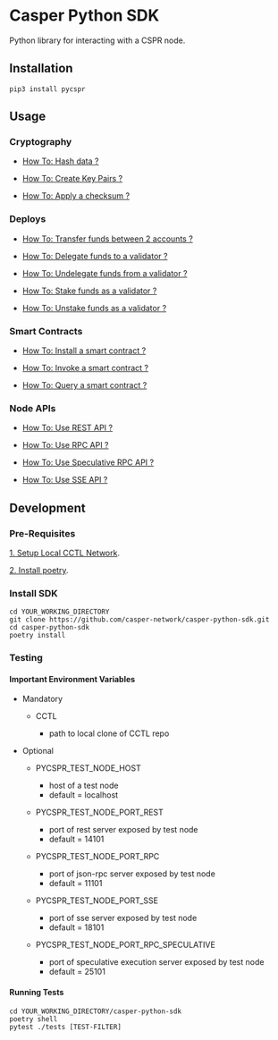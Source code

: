 # Casper Python SDK

Python library for interacting with a CSPR node.

##  Installation

```
pip3 install pycspr
```

##  Usage

### Cryptography

* [How To: Hash data ?](how_tos/crypto/how_to_hash_data.py)

* [How To: Create Key Pairs ?](how_tos/crypto/how_to_create_key_pairs.py)

* [How To: Apply a checksum ?](how_tos/crypto/how_to_apply_a_checksum.py)

### Deploys

* [How To: Transfer funds between 2 accounts ?](how_tos/deploys/how_to_transfer.py)

* [How To: Delegate funds to a validator ?](how_tos/deploys/how_to_delegate.py)

* [How To: Undelegate funds from a validator ?](how_tos/deploys/how_to_undelegate.py)

* [How To: Stake funds as a validator ?](how_tos/deploys/how_to_stake.py)

* [How To: Unstake funds as a validator ?](how_tos/deploys/how_to_unstake.py)

### Smart Contracts

* [How To: Install a smart contract ?](how_tos/smart_contracts/how_to_install.py)

* [How To: Invoke a smart contract ?](how_tos/smart_contracts/how_to_invoke.py)

* [How To: Query a smart contract ?](how_tos/smart_contracts/how_to_query.py)

### Node APIs

* [How To: Use REST API ?](how_tos/node_apis/how_to_use_rest_client.py)

* [How To: Use RPC API ?](how_tos/node_apis/how_to_use_rpc_client.py)

* [How To: Use Speculative RPC API ?](how_tos/node_apis/how_to_use_speculative_rpc_client.py)

* [How To: Use SSE API ?](how_tos/node_apis/how_to_use_sse_client.py)

##  Development

### Pre-Requisites

[1. Setup Local CCTL Network](https://github.com/casper-network/cctl).

[2. Install poetry](https://python-poetry.org).

### Install SDK

```
cd YOUR_WORKING_DIRECTORY
git clone https://github.com/casper-network/casper-python-sdk.git
cd casper-python-sdk
poetry install
````

### Testing 

#### Important Environment Variables

* Mandatory

    * CCTL

        * path to local clone of CCTL repo

* Optional

    * PYCSPR_TEST_NODE_HOST

        * host of a test node
        * default =  localhost

    * PYCSPR_TEST_NODE_PORT_REST

        * port of rest server exposed by test node
        * default =  14101

    * PYCSPR_TEST_NODE_PORT_RPC

        * port of json-rpc server exposed by test node
        * default =  11101

    * PYCSPR_TEST_NODE_PORT_SSE

        * port of sse server exposed by test node
        * default =  18101

    * PYCSPR_TEST_NODE_PORT_RPC_SPECULATIVE

        * port of speculative execution server exposed by test node
        * default =  25101

#### Running Tests

```
cd YOUR_WORKING_DIRECTORY/casper-python-sdk
poetry shell
pytest ./tests [TEST-FILTER]
```
